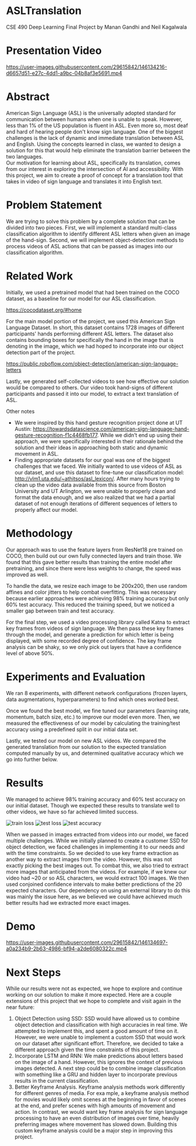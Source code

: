 # ASLTranslation
CSE 490 Deep Learning Final Project by Manan Gandhi and Neil Kagalwala

# Presentation Video


https://user-images.githubusercontent.com/29615842/146134216-d6657d51-e27c-4dd1-a9bc-04b8af3e5691.mp4


# Abstract
American Sign Language (ASL) is the universally adopted standard for communication between humans when one is unable to speak. However, less than 1% of the US population is fluent in ASL. Even more so, most deaf and hard of hearing people don't know sign language. One of the biggest challenges is the lack of dynamic and immediate translation between ASL and English. Using the concepts learned in class, we wanted to design a solution for this that would help eliminate the translation barrier between the two languages.  
Our motivation for learning about ASL, specifically its translation, comes from our interest in exploring the intersection of AI and accessibility. With this project, we aim to create a proof of concept for a translation tool that takes in video of sign language and translates it into English text. 

# Problem Statement
We are trying to solve this problem by a complete solution that can be divided into two pieces. First, we will implement a standard multi-class classification algorithm to identify different ASL letters when given an image of the hand-sign. Second, we will implement object-detection methods to process videos of ASL actions that can be passed as images into our classification algorithm.

# Related Work
Initially, we used a pretrained model that had been trained on the COCO dataset, as a baseline for our model for our ASL classification.

https://cocodataset.org/#home

For the main model portion of the project, we used this American Sign Language Dataset. In short, this dataset contains 1728 images of different participants' hands performing different ASL letters. The dataset also contains bounding boxes for specifically the hand in the image that is denoting in the image, which we had hoped to incorporate into our object detection part of the project.

https://public.roboflow.com/object-detection/american-sign-language-letters 

Lastly, we generated self-collected videos to see how effective our solution would be compared to others. Our video took hand-signs of different participants and passed it into our model, to extract a text translation of ASL. 

Other notes
- We were inspired by this hand gesture recognition project done at UT Austin: https://towardsdatascience.com/american-sign-language-hand-gesture-recognition-f1c4468fb177.
While we didn’t end up using their approach, we were specifically interested in their rationale behind the solution and their ideas in approaching both static and dynamic movement in ASL. 
- Finding appropriate datasets for our goal was one of the biggest challenges that we faced. We initially wanted to use videos of ASL as our dataset, and use this dataset to fine-tune our classification model: http://vlm1.uta.edu/~athitsos/asl_lexicon/. After many hours trying to clean up the video data available from this source from Boston University and UT Arlington, we were unable to properly clean and format the data enough, and we also realized that we had a partial dataset of not enough iterations of different sequences of letters to properly affect our model. 

# Methodology
Our approach was to use the feature layers from ResNet18 pre trained on COCO, then build out our own fully connected layers and train those. We found that this gave better results than training the entire model after pretraining, and since there were less weights to change, the speed was improved as well. 

To handle the data, we resize each image to be 200x200, then use random affines and color jitters to help combat overfitting. This was necessary because earlier approaches were achieving 98% training accuracy but only 60% test accuracy. This reduced the training speed, but we noticed a smaller gap between train and test accuracy. 

For the final step, we used a video processing library called Katna to extract key frames from videos of sign language. We then pass these key frames through the model, and generate a prediction for which letter is being displayed, with some recorded degree of confidence. The key frame analysis can be shaky, so we only pick out layers that have a confidence level of above 50%.

# Experiments and Evaluation
We ran 8 experiments, with different network configurations (frozen layers, data augmentations, hyperparameters) to find which ones worked best. 

Once we found the best model, we fine tuned our parameters (learning rate, momentum, batch size, etc.) to improve our model even more. Then, we measured the effectiveness of our model by calculating the training/test accuracy using a predefined split in our initial data set. 

Lastly, we tested our model on new ASL videos. We compared the generated translation from our solution to the expected translation computed manually by us, and determined qualitative accuracy which we go into further below.

# Results
We managed to achieve 98% training accuracy and 60% test accuracy on our initial dataset. Though we expected these results to translate well to other videos, we have so far achieved limited success. 

![train loss](https://user-images.githubusercontent.com/29615842/146131345-c5213382-1fd2-4073-8957-87d5e03d8b73.png)
![test loss](https://user-images.githubusercontent.com/29615842/146131391-e58c75a1-2228-4f42-bc78-853f1ff3f561.png)
![test accuracy](https://user-images.githubusercontent.com/29615842/146131421-67bd1e0f-fdc1-40f6-b555-f438a94b3b9f.png)

When we passed in images extracted from videos into our model, we faced multiple challenges. While we initially planned to create a customer SSD for object detection, we faced challenges in implementing it to our needs and with the time constraints. So we decided to use key frame extraction as another way to extract images from the video. However, this was not exactly picking the best images out. To combat this, we also tried to extract more images that anticipated from the videos. For example, if we knew our video had ~20 or so ASL characters, we would extract 100 images. We then used conjoined confidence intervals to make better predictions of the 20 expected characters. Our dependency on using an external library to do this was mainly the issue here, as we believed we could have achieved much better results had we extracted more exact images. 

# Demo


https://user-images.githubusercontent.com/29615842/146134697-a0a234b9-2b63-4986-bf94-a2de6080322c.mp4



# Next Steps
While our results were not as expected, we hope to explore and continue working on our solution to make it more expected. Here are a couple extensions of this project that we hope to complete and visit again in the near future:
1. Object Detection using SSD: SSD would have allowed us to combine object detection and classification with high accuracies in real time. We attempted to implement this, and spent a good amount of time on it. However, we were unable to implement a custom SSD that would work on our dataset after significant effort. Therefore, we decided to take a different approach given the time constraints of this project. 
2. Incorporate LSTM and RNN: We make predictions about letters based on the image of a hand. However, this ignores the context of previous images detected. A next step could be to combine image classification with something like a GRU and hidden layer to incorporate previous results in the current classification.
3. Better Keyframe Analysis. Keyframe analysis methods work differently for different genres of media. For exa	mple, a keyframe analysis method for movies would likely omit scenes at the beginning in favor of scenes at the end, and prefer scenes with high amounts of movement and action. In contrast, we would want key frame analysis for sign language processing to have an even distribution of images over time, heavily preferring images where movement has slowed down. Building this custom keyframe analysis could be a major step in improving this project.
